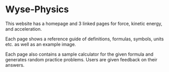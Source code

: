 # Wyse-Physics

This website has a homepage and 3 linked pages for force, kinetic energy, and acceleration.

Each page shows a reference guide of definitions, formulas, symbols, units etc. as well as an example image.

Each page also contains a sample calculator for the given formula and generates random practice problems. Users are given feedback on their answers. 